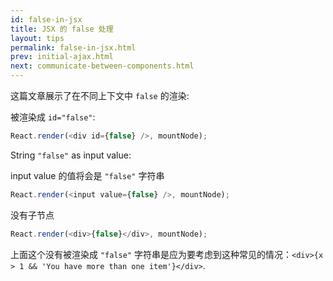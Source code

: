 ```yaml
---
id: false-in-jsx
title: JSX 的 false 处理
layout: tips
permalink: false-in-jsx.html
prev: initial-ajax.html
next: communicate-between-components.html
---
```



这篇文章展示了在不同上下文中 `false` 的渲染:

被渲染成 `id="false"`:

```js
React.render(<div id={false} />, mountNode);
```

String `"false"` as input value:

input value 的值将会是 `"false"` 字符串

```js
React.render(<input value={false} />, mountNode);
```

没有子节点

```js
React.render(<div>{false}</div>, mountNode);
```

上面这个没有被渲染成 `"false"`  字符串是应为要考虑到这种常见的情况：`<div>{x > 1 && 'You have more than one item'}</div>`.
